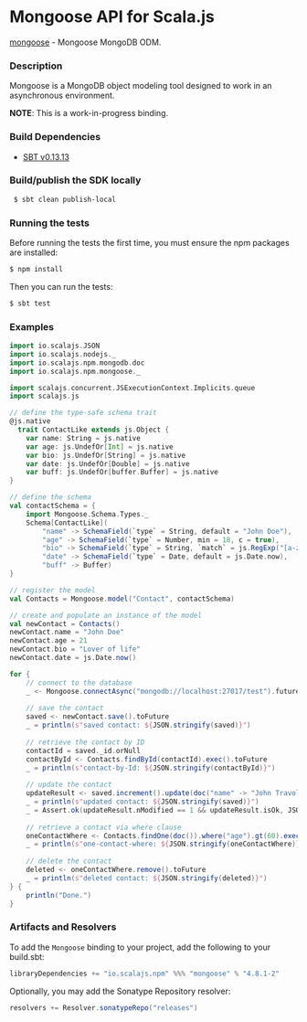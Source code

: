 Mongoose API for Scala.js
================================
[mongoose](https://www.npmjs.com/package/mongoose) - Mongoose MongoDB ODM.

### Description

Mongoose is a MongoDB object modeling tool designed to work in an asynchronous environment.

**NOTE**: This is a work-in-progress binding. 

### Build Dependencies

* [SBT v0.13.13](http://www.scala-sbt.org/download.html)

### Build/publish the SDK locally

```bash
 $ sbt clean publish-local
```

### Running the tests

Before running the tests the first time, you must ensure the npm packages are installed:

```bash
$ npm install
```

Then you can run the tests:

```bash
$ sbt test
```

### Examples

```scala
import io.scalajs.JSON
import io.scalajs.nodejs._
import io.scalajs.npm.mongodb.doc
import io.scalajs.npm.mongoose._

import scalajs.concurrent.JSExecutionContext.Implicits.queue
import scalajs.js

// define the type-safe schema trait
@js.native
  trait ContactLike extends js.Object {
    var name: String = js.native
    var age: js.UndefOr[Int] = js.native
    var bio: js.UndefOr[String] = js.native
    var date: js.UndefOr[Double] = js.native
    var buff: js.UndefOr[buffer.Buffer] = js.native
}

// define the schema
val contactSchema = {
    import Mongoose.Schema.Types._
    Schema[ContactLike](
        "name" -> SchemaField(`type` = String, default = "John Doe"),
        "age" -> SchemaField(`type` = Number, min = 18, c = true),
        "bio" -> SchemaField(`type` = String, `match` = js.RegExp("[a-z]")),
        "date" -> SchemaField(`type` = Date, default = js.Date.now),
        "buff" -> Buffer)
}

// register the model
val Contacts = Mongoose.model("Contact", contactSchema)

// create and populate an instance of the model
val newContact = Contacts()
newContact.name = "John Doe"
newContact.age = 21
newContact.bio = "Lover of life"
newContact.date = js.Date.now()

for {
    // connect to the database
    _ <- Mongoose.connectAsync("mongodb://localhost:27017/test").future
    
    // save the contact
    saved <- newContact.save().toFuture
    _ = println(s"saved contact: ${JSON.stringify(saved)}")
    
    // retrieve the contact by ID
    contactId = saved._id.orNull
    contactById <- Contacts.findById(contactId).exec().toFuture
    _ = println(s"contact-by-Id: ${JSON.stringify(contactById)}")
    
    // update the contact
    updateResult <- saved.increment().update(doc("name" -> "John Travolta", "age" -> 63)).toFuture
    _ = println(s"updated contact: ${JSON.stringify(saved)}")
    _ = Assert.ok(updateResult.nModified == 1 && updateResult.isOk, JSON.stringify(updateResult))
    
    // retrieve a contact via where clause
    oneContactWhere <- Contacts.findOne(doc()).where("age").gt(60).exec().toFuture
    _ = println(s"one-contact-where: ${JSON.stringify(oneContactWhere)}")
    
    // delete the contact
    deleted <- oneContactWhere.remove().toFuture
    _ = println(s"deleted contact: ${JSON.stringify(deleted)}")
} {
    println("Done.")
}
```

### Artifacts and Resolvers

To add the `Mongoose` binding to your project, add the following to your build.sbt:  

```sbt
libraryDependencies += "io.scalajs.npm" %%% "mongoose" % "4.8.1-2"
```

Optionally, you may add the Sonatype Repository resolver:

```sbt   
resolvers += Resolver.sonatypeRepo("releases") 
```
